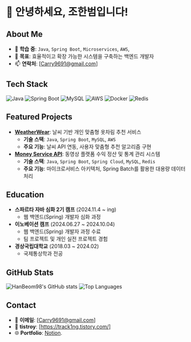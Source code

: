 # 👋 안녕하세요, 조한범입니다!

## About Me
- 🌱 **학습 중**: `Java`, `Spring Boot`, `Microservices`, `AWS`,
- 💼 **목표**: 효율적이고 확장 가능한 시스템을 구축하는 백엔드 개발자
- 📫 **연락처**: [Carry9691@gmail.com]

## Tech Stack
![Java](https://img.shields.io/badge/Java-ED8B00?style=for-the-badge&logo=java&logoColor=white)
![Spring Boot](https://img.shields.io/badge/Spring%20Boot-6DB33F?style=for-the-badge&logo=springboot&logoColor=white)
![MySQL](https://img.shields.io/badge/MySQL-4479A1?style=for-the-badge&logo=mysql&logoColor=white)
![AWS](https://img.shields.io/badge/AWS-232F3E?style=for-the-badge&logo=amazonaws&logoColor=white)
![Docker](https://img.shields.io/badge/Docker-2496ED?style=for-the-badge&logo=docker&logoColor=white)
![Redis](https://img.shields.io/badge/Redis-DC382D?style=for-the-badge&logo=redis&logoColor=white)


## Featured Projects
- [**WeatherWear**](https://github.com/WeatherWearTeam/WeatherWear): 날씨 기반 개인 맞춤형 옷차림 추천 서비스
  - **기술 스택**: `Java`, `Spring Boot`, `MySQL`, `AWS`
  - **주요 기능**: 날씨 API 연동, 사용자 맞춤형 추천 알고리즘 구현
- [**Money Service API**](https://github.com/HanBeom98/money-service-api): 동영상 플랫폼 수익 정산 및 통계 관리 시스템
  - **기술 스택**: `Java`, `Spring Boot`, `Spring Cloud`, `MySQL`, `Redis`
  - **주요 기능**: 마이크로서비스 아키텍처, Spring Batch를 활용한 대용량 데이터 처리

## Education
- **스파르타 자바 심화 2기 캠프** (2024.11.4 ~ ing)
  - 웹 백엔드(Spring) 개발자 심화 과정 
- **이노베이션 캠프** (2024.06.27 ~ 2024.10.04)
  - 웹 백엔드(Spring) 개발자 과정 수료
  - 팀 프로젝트 및 개인 실전 프로젝트 경험
- **경상국립대학교** (2018.03 ~ 2024.02)
  - 국제통상학과 전공

## GitHub Stats
![HanBeom98's GitHub stats](https://github-readme-stats.vercel.app/api?username=HanBeom98&show_icons=true&theme=radical)
![Top Languages](https://github-readme-stats.vercel.app/api/top-langs/?username=HanBeom98&layout=compact&theme=radical)

## Contact
- 📧 **이메일**: [Carry9691@gmail.com]
- 💼 **tistroy**: [https://track1ng.tistory.com/]
- 🌐 **Portfolio**: [Notion](https://third-amber-e30.notion.site/Resume-of-HanBeom-CHO-10c720a78baf8076bbb4c5271ad66517?pvs=4).
